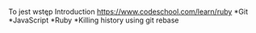 To jest wstęp Introduction
https://www.codeschool.com/learn/ruby
*Git
*JavaScript
*Ruby
*Killing history using git rebase
